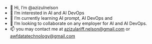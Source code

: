 - 👋 Hi, I’m @azizulnelson
- 👀 I’m interested in AI and AI DevOps
- 🌱 I’m currently learning AI prompt, AI DevOps and 
- 💞️ I’m looking to collaborate on any employer for AI and AI DevOps. 
- 📫 you may contact me at azizulariff.nelson@gmail.com or awfdatatechnology@gmail.com

<!---
azizulnelson80/azizulnelson80 is a ✨ special ✨ repository because its `README.md` (this file) appears on your GitHub profile.
You can click the Preview link to take a look at your changes.
--->
